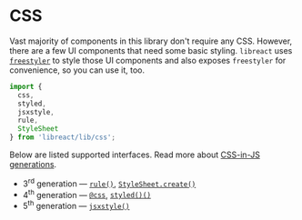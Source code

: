 # CSS

Vast majority of components in this library don't require any CSS. However, there are a few UI
components that need some basic styling. `libreact` uses [`freestyler`](https://github.com/streamich/freestyler) to
style those UI components and also exposes `freestyler` for convenience, so you can use it, too.

```js
import {
  css,
  styled,
  jsxstyle,
  rule,
  StyleSheet
} from 'libreact/lib/css';
```

Below are listed supported interfaces. Read more about [CSS-in-JS generations](https://github.com/streamich/freestyler#reference).

- 3<sup>rd</sup> generation &mdash; [`rule()`](./css/rule.md), [`StyleSheet.create()`](./css/StyleSheet.md)
- 4<sup>th</sup> generation &mdash; [`@css`](./css/css.md), [`styled()()`](./css/styled.md)
- 5<sup>th</sup> generation &mdash; [`jsxstyle()`](./css/jsxstyle.md)

